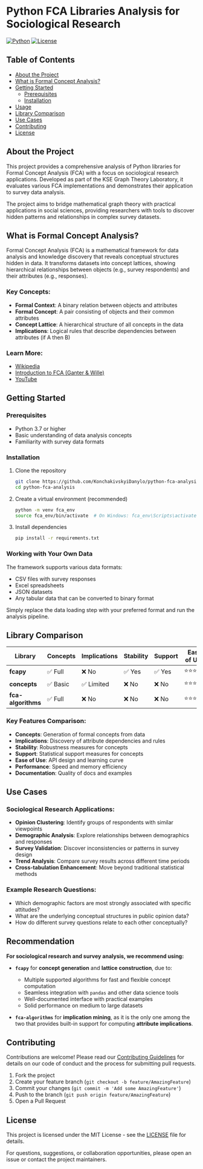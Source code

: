 # Python FCA Libraries Analysis for Sociological Research

[![Python](https://img.shields.io/badge/python-3.7+-blue.svg)](https://www.python.org/downloads/)
[![License](https://img.shields.io/badge/license-MIT-green.svg)](LICENSE)

## Table of Contents

- [About the Project](#about-the-project)
- [What is Formal Concept Analysis?](#what-is-formal-concept-analysis)
- [Getting Started](#getting-started)
    - [Prerequisites](#prerequisites)
    - [Installation](#installation)
- [Usage](#usage)
- [Library Comparison](#library-comparison)
- [Use Cases](#use-cases)
- [Contributing](#contributing)
- [License](#license)

## About the Project

This project provides a comprehensive analysis of Python libraries for Formal Concept Analysis (FCA) with a focus on
sociological research applications. Developed as part of the KSE Graph Theory Laboratory, it evaluates various FCA
implementations and demonstrates their application to survey data analysis.

The project aims to bridge mathematical graph theory with practical applications in social sciences, providing
researchers with tools to discover hidden patterns and relationships in complex survey datasets.

## What is Formal Concept Analysis?

Formal Concept Analysis (FCA) is a mathematical framework for data analysis and knowledge discovery that reveals
conceptual structures hidden in data. It transforms datasets into concept lattices, showing hierarchical relationships
between objects (e.g., survey respondents) and their attributes (e.g., responses).

### Key Concepts:

- **Formal Context**: A binary relation between objects and attributes
- **Formal Concept**: A pair consisting of objects and their common attributes
- **Concept Lattice**: A hierarchical structure of all concepts in the data
- **Implications**: Logical rules that describe dependencies between attributes (if A then B)

### Learn More:

- [Wikipedia](https://en.wikipedia.org/wiki/Formal_concept_analysis)
- [Introduction to FCA (Ganter & Wille)](https://link.springer.com/book/10.1007/978-3-642-59830-2)
- [YouTube](https://www.youtube.com/watch?v=fJu_bV9MKfM&list=PLISEtDmihMo2wvgHrsdQhV6AeUsqu-Cum&index=3)

## Getting Started

### Prerequisites

- Python 3.7 or higher
- Basic understanding of data analysis concepts
- Familiarity with survey data formats

### Installation

1. Clone the repository
   ```bash
   git clone https://github.com/KonchakivskyiDanylo/python-fca-analysis.git
   cd python-fca-analysis
   ```

2. Create a virtual environment (recommended)
   ```bash
   python -m venv fca_env
   source fca_env/bin/activate  # On Windows: fca_env\Scripts\activate
   ```

3. Install dependencies
   ```bash
   pip install -r requirements.txt
   ```

### Working with Your Own Data

The framework supports various data formats:

- CSV files with survey responses
- Excel spreadsheets
- JSON datasets
- Any tabular data that can be converted to binary format

Simply replace the data loading step with your preferred format and run the analysis pipeline.

## Library Comparison

| Library            | Concepts | Implications | Stability | Support | Ease of Use | Performance | Documentation |
|--------------------|----------|--------------|-----------|---------|-------------|-------------|---------------|
| **fcapy**          | ✅ Full   | ❌ No         | ✅ Yes     | ✅ Yes   | ⭐⭐⭐⭐⭐       | ⭐⭐⭐⭐        | ⭐⭐⭐⭐⭐         |
| **concepts**       | ✅ Basic  | ✅ Limited    | ❌ No      | ❌ No    | ⭐⭐⭐         | ⭐⭐          | ⭐⭐⭐⭐          |
| **fca-algorithms** | ✅ Full   | ❌ No         | ❌ No      | ❌ No    | ⭐⭐⭐         | ⭐⭐⭐⭐        | ⭐⭐            |

### Key Features Comparison:

- **Concepts**: Generation of formal concepts from data
- **Implications**: Discovery of attribute dependencies and rules
- **Stability**: Robustness measures for concepts
- **Support**: Statistical support measures for concepts
- **Ease of Use**: API design and learning curve
- **Performance**: Speed and memory efficiency
- **Documentation**: Quality of docs and examples

## Use Cases

### Sociological Research Applications:

- **Opinion Clustering**: Identify groups of respondents with similar viewpoints
- **Demographic Analysis**: Explore relationships between demographics and responses
- **Survey Validation**: Discover inconsistencies or patterns in survey design
- **Trend Analysis**: Compare survey results across different time periods
- **Cross-tabulation Enhancement**: Move beyond traditional statistical methods

### Example Research Questions:

- Which demographic factors are most strongly associated with specific attitudes?
- What are the underlying conceptual structures in public opinion data?
- How do different survey questions relate to each other conceptually?

## Recommendation

**For sociological research and survey analysis, we recommend using:**

* **`fcapy`** for **concept generation** and **lattice construction**, due to:

    * Multiple supported algorithms for fast and flexible concept computation
    * Seamless integration with `pandas` and other data science tools
    * Well-documented interface with practical examples
    * Solid performance on medium to large datasets

* **`fca-algorithms`** for **implication mining**, as it is the only one among the two that provides built-in support
  for computing **attribute implications**.

## Contributing

Contributions are welcome! Please read our [Contributing Guidelines](CONTRIBUTING.md) for details on our code of conduct
and the process for submitting pull requests.

1. Fork the project
2. Create your feature branch (`git checkout -b feature/AmazingFeature`)
3. Commit your changes (`git commit -m 'Add some AmazingFeature'`)
4. Push to the branch (`git push origin feature/AmazingFeature`)
5. Open a Pull Request

## License

This project is licensed under the MIT License - see the [LICENSE](LICENSE) file for details.

For questions, suggestions, or collaboration opportunities, please open an issue or contact the project maintainers.